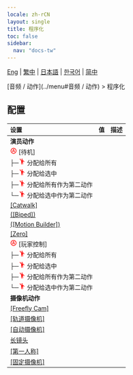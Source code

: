 ```yaml
---
locale: zh-rCN
layout: single
title: 程序化
toc: false
sidebar:
  nav: "docs-tw"
---
```

[Eng](/dancexr/menu/2025.5/motion/procedural) | [繁中](/tw/dancexr/menu/2025.5/motion/procedural) | [日本語](/jp/dancexr/menu/2025.5/motion/procedural) | [한국어](/kr/dancexr/menu/2025.5/motion/procedural) | [简中](/zh/dancexr/menu/2025.5/motion/procedural)

[音频 / 动作](../menu#音频 / 动作) > 程序化

## 配置

| 设置 | 值 | 描述 |
| :--- | --- | :--- |
|  **演员动作** || 
| <img src="/images/icon/ic_auto_round.png" alt="auto round icon"/> [待机] || 
| ├─<img src="/images/icon/ic_motion.png" alt="motion icon"/> 分配给所有 || 
| ├─<img src="/images/icon/ic_motion.png" alt="motion icon"/> 分配给选中 || 
| ├─<img src="/images/icon/ic_motion.png" alt="motion icon"/> 分配给所有作为第二动作 || 
| └─<img src="/images/icon/ic_motion.png" alt="motion icon"/> 分配给选中作为第二动作 || 
| [[Catwalk]](catwalk) |
| [([Biped])](biped) |
| [([Motion Builder])](motion_builder) |
| [[Zero]](zero) |
| <img src="/images/icon/ic_auto_round.png" alt="auto round icon"/> [玩家控制] || 
| ├─<img src="/images/icon/ic_motion.png" alt="motion icon"/> 分配给所有 || 
| ├─<img src="/images/icon/ic_motion.png" alt="motion icon"/> 分配给选中 || 
| ├─<img src="/images/icon/ic_motion.png" alt="motion icon"/> 分配给所有作为第二动作 || 
| └─<img src="/images/icon/ic_motion.png" alt="motion icon"/> 分配给选中作为第二动作 || 
|  **摄像机动作** || 
| [[Freefly Cam]](freefly_cam) |
| [[轨道摄像机]](orbit_cam) |
| [[自动摄像机]](auto_cam) |
| [长镜头](long_take) |
| [[第一人称]](first_person) |
| [[固定摄像机]](fixed_camera) |
